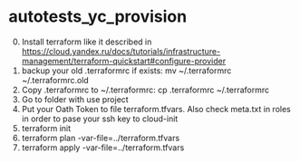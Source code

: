 # autotests_yc_provision

0) Install terraform like it described in https://cloud.yandex.ru/docs/tutorials/infrastructure-management/terraform-quickstart#configure-provider
1) backup your old .terraformrc if exists: mv ~/.terraformrc ~/.terraformrc.old
2) Copy .terraformrc to ~/.terraformrc: cp .terraformrc ~/.terraformrc
3) Go to folder with use project
4) Put your Oath Token to file terraform.tfvars. Also check meta.txt in roles in order to pase your ssh key to cloud-init
5) terraform init
6) terraform plan -var-file=../terraform.tfvars
7) terraform apply -var-file=../terraform.tfvars
